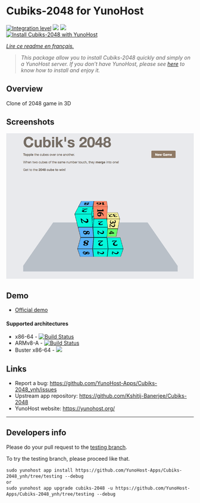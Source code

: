 # Cubiks-2048 for YunoHost

[![Integration level](https://dash.yunohost.org/integration/cubiks2048.svg)](https://dash.yunohost.org/appci/app/cubiks2048) ![](https://ci-apps.yunohost.org/ci/badges/cubiks-2048.status.svg) ![](https://ci-apps.yunohost.org/ci/badges/cubiks-2048.maintain.svg)  
[![Install Cubiks-2048 with YunoHost](https://install-app.yunohost.org/install-with-yunohost.png)](https://install-app.yunohost.org/?app=cubiks-2048)

*[Lire ce readme en français.](./README_fr.md)*

> *This package allow you to install Cubiks-2048 quickly and simply on a YunoHost server. 
If you don’t have YunoHost, please see [here](https://yunohost.org/#/install) to know how to install and enjoy it.*

## Overview

Clone of 2048 game in 3D

## Screenshots

![](Screenshot-Cubiks-2048.jpg)

## Demo

* [Official demo](https://kshitij-banerjee.github.io/Cubiks-2048/)

#### Supported architectures

* x86-64 - [![Build Status](https://ci-apps.yunohost.org/ci/logs/cubiks-2048%20%28Apps%29.svg)](https://ci-apps.yunohost.org/ci/apps/cubiks-2048/)
* ARMv8-A - [![Build Status](https://ci-apps-arm.yunohost.org/ci/logs/cubiks-2048%20%28Apps%29.svg)](https://ci-apps-arm.yunohost.org/ci/apps/cubiks-2048/)
* Buster x86-64 - [![](https://ci-buster.nohost.me/ci/logs/cubiks-2048%20%28Apps%29.svg)](https://ci-buster.nohost.me/ci/apps/cubiks-2048/)

## Links

 * Report a bug: https://github.com/YunoHost-Apps/Cubiks-2048_ynh/issues
 * Upstream app repository: https://github.com/Kshitij-Banerjee/Cubiks-2048
 * YunoHost website: https://yunohost.org/

---

Developers info
----------------

Please do your pull request to the [testing branch](https://github.com/YunoHost-Apps/Cubiks-2048_ynh/tree/testing).

To try the testing branch, please proceed like that.
```
sudo yunohost app install https://github.com/YunoHost-Apps/Cubiks-2048_ynh/tree/testing --debug
or
sudo yunohost app upgrade cubiks-2048 -u https://github.com/YunoHost-Apps/Cubiks-2048_ynh/tree/testing --debug
```
